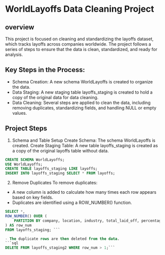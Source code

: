 # WorldLayoffs Data Cleaning Project

## overview 
This project is focused on cleaning and standardizing the layoffs dataset, which tracks layoffs across companies worldwide. The project follows a series of steps to ensure that the data is clean, standardized, and ready for analysis.

## Key Steps in the Process:
- Schema Creation: A new schema WorldLayoffs is created to organize the data.
- Data Staging: A new staging table layoffs_staging is created to hold a copy of the original data for data cleaning.
- Data Cleaning: Several steps are applied to clean the data, including removing duplicates, standardizing fields, and handling NULL or empty values.

## Project Steps
1. Schema and Table Setup
Create Schema: The schema WorldLayoffs is created.
Create Staging Table: A new table layoffs_staging is created as a copy of the original layoffs table without data.
```sql
CREATE SCHEMA WorldLayoffs;
USE WorldLayoffs;
CREATE TABLE layoffs_staging LIKE layoffs;
INSERT INTO layoffs_staging SELECT * FROM layoffs;
```

2. Remove Duplicates
To remove duplicates:
- A new column is added to calculate how many times each row appears based on key fields.
- Duplicates are identified using a ROW_NUMBER() function.
```sql
SELECT *,
ROW_NUMBER() OVER (
    PARTITION BY company, location, industry, total_laid_off, percentage_laid_off, `date`
) AS row_num
FROM layoffs_staging; ```

- The duplicate rows are then deleted from the data.
```sql
DELETE FROM layoffs_staging2 WHERE row_num > 1;```

